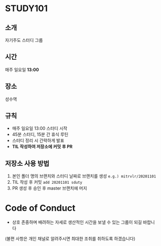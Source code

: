 # STUDY101

## 소개
자기주도 스터디 그룹

## 시간
매주 일요일 **13:00**

## 장소
성수역

## 규칙
- 매주 일요일 13:00 스터디 시작
- 45분 스터디, 15분 간 휴식 루틴
- 스터디 정리 시 간략하게 발표
- **TIL 작성하여 저장소에 커밋 후 PR**

## 저장소 사용 방법
1. 본인 폴더 명의 브랜치와 스터디 날짜로 브랜치를 생성 `e.g.) mitrvlr/20201101`
2. TIL 작성 후 커밋 `add 20201101 sduty`
3. PR 생성 후 승인 후 master 브랜치에 머지

# Code of Conduct
- 상호 존중하며 배려하는 자세로 생산적인 시간을 보낼 수 있는 그룹이 되길 바랍니다

(불편 사항은 개인 채널로 알려주시면 최대한 조취를 취하도록 하겠습니다)
